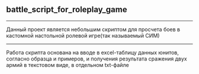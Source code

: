 ## battle_script_for_roleplay_game
_________
Данный проект является небольшим скриптом для просчета боев в кастомной настольной ролевой
игре(так называемый СИМ)
_________
Работа скрипта основана на вводе в excel-таблицу данных юнитов, согласно образца и примеров, и получения результата
сражения двух армий в текстовом виде, в отдельном txt-файле